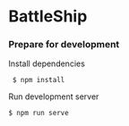 # BattleShip

### Prepare for development

Install dependencies

     $ npm install
     
Run development server

    $ npm run serve
